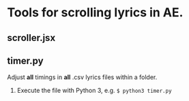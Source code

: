 # Tools for scrolling lyrics in AE.

## scroller.jsx

## timer.py

Adjust **all** timings in **all** .csv lyrics files within a folder. 

1. Execute the file with Python 3, e.g. `$ python3 timer.py`
